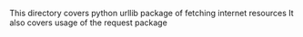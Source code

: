 This directory covers python urllib package of fetching internet resources
It also covers usage of the request package
